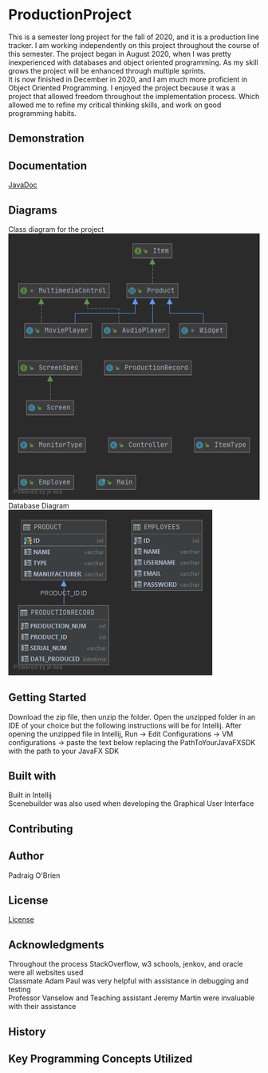 # ProductionProject
This is a semester long project for the fall of 2020, and it is a production line tracker. I am working independently on this project throughout the course of this semester. 
The project began in August 2020, when I was pretty inexperienced with databases and object oriented programming. As my skill grows the project will be enhanced through
multiple sprints. 
<br>
It is now finished in December in 2020, and I am much more proficient in Object Oriented Programming. I enjoyed the project because it was a project that allowed freedom throughout the implementation process. Which allowed me to refine my critical thinking skills, and work on good programming habits.

## Demonstration

## Documentation
[JavaDoc](https://obrien2231.github.io/ProductionProject/docs/index.html)
## Diagrams
Class diagram for the project <br>
 ![Class Diagram](classDiagram.png) <br>
Database Diagram <br>
![Database Diagram](PD.png)<br>

## Getting Started
Download the zip file, then unzip the folder. Open the unzipped folder in an IDE of your choice but the following instructions will be for Intellij.
After opening the unzipped file in Intellij, Run -> Edit Configurations -> VM configurations -> paste the text below replacing the PathToYourJavaFXSDK with the path to your JavaFX SDK
## Built with
Built in Intellij <br/>
Scenebuilder was also used when developing the Graphical User Interface <br/>

## Contributing

## Author
Padraig O'Brien

## License
[License](License.txt)

## Acknowledgments
Throughout the process StackOverflow, w3 schools, jenkov, and oracle were all websites used <br/>
Classmate Adam Paul was very helpful with assistance in debugging and testing <br/>
Professor Vanselow and Teaching assistant Jeremy Martin were invaluable with their assistance <br/>
## History

## Key Programming Concepts Utilized
